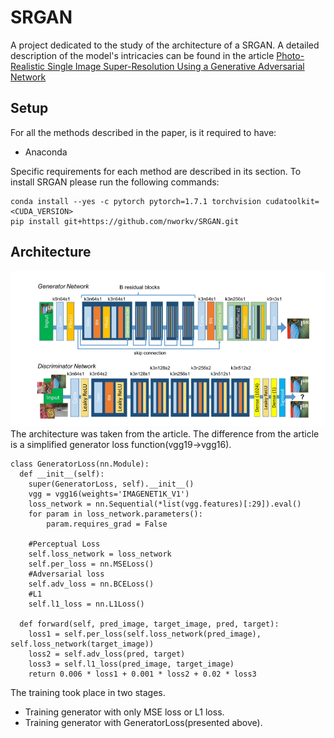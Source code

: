 # SRGAN
A project dedicated to the study of the architecture of a SRGAN. 
A detailed description of the model's intricacies can be found in the article [Photo-Realistic Single Image Super-Resolution Using a Generative Adversarial
Network](https://arxiv.org/pdf/1609.04802#page=10&zoom=100,66,644)
## Setup 
For all the methods described in the paper, is it required to have:
- Anaconda

Specific requirements for each method are described in its section. 
To install SRGAN please run the following commands:
  ```shell script
conda install --yes -c pytorch pytorch=1.7.1 torchvision cudatoolkit=<CUDA_VERSION>
pip install git+https://github.com/nworkv/SRGAN.git
```
## Architecture
![](architecture.png)
The architecture was taken from the article. The difference from the article is a simplified generator loss function(vgg19->vgg16).
```
class GeneratorLoss(nn.Module):
  def __init__(self):
    super(GeneratorLoss, self).__init__()
    vgg = vgg16(weights='IMAGENET1K_V1')
    loss_network = nn.Sequential(*list(vgg.features)[:29]).eval()
    for param in loss_network.parameters():
        param.requires_grad = False

    #Perceptual Loss
    self.loss_network = loss_network
    self.per_loss = nn.MSELoss()
    #Adversarial loss
    self.adv_loss = nn.BCELoss()
    #L1
    self.l1_loss = nn.L1Loss()

  def forward(self, pred_image, target_image, pred, target):
    loss1 = self.per_loss(self.loss_network(pred_image), self.loss_network(target_image))
    loss2 = self.adv_loss(pred, target)
    loss3 = self.l1_loss(pred_image, target_image)
    return 0.006 * loss1 + 0.001 * loss2 + 0.02 * loss3
```
Тhe training took place in two stages.
- Training generator with only MSE loss or L1 loss.
- Training generator with GeneratorLoss(presented above).

